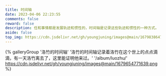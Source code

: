 ```yaml
---
title: 时间轴
date: 2023-04-06 22:23:55
comments: false
reward: false
description: 任和事情都是发展轨迹和惯性的，时间轴是记录这些轨迹和惯性的一种方式。
aside: false
top_img: https://cdn.jsdelivr.net/gh/youngjuning/images@main/1679838647681.png
---
```


{% galleryGroup '洛竹的时间轴' '洛竹的时间轴记录着洛竹在这个世上的点点滴滴，有一天洛竹离去了，这里能证明他来过。' '/album/luozhu/' https://cdn.jsdelivr.net/gh/youngjuning/images@main/1679654771639.png %}

